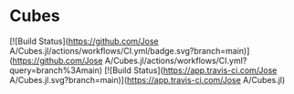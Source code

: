 # Cubes

[![Build Status](https://github.com/Jose A/Cubes.jl/actions/workflows/CI.yml/badge.svg?branch=main)](https://github.com/Jose A/Cubes.jl/actions/workflows/CI.yml?query=branch%3Amain)
[![Build Status](https://app.travis-ci.com/Jose A/Cubes.jl.svg?branch=main)](https://app.travis-ci.com/Jose A/Cubes.jl)
